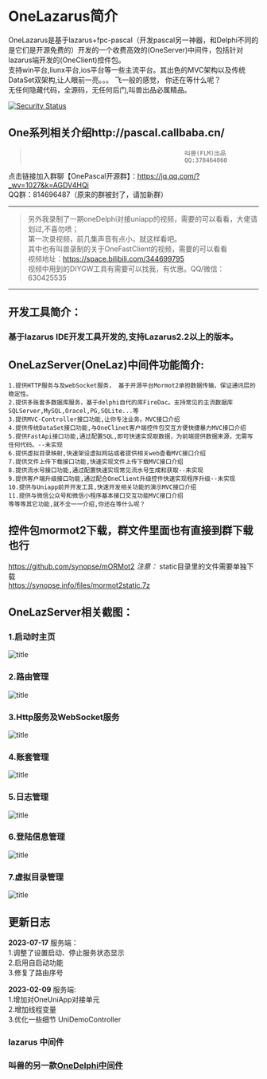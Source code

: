 # OneLazarus简介
OneLazarus是基于lazarus+fpc-pascal（开发pascal另一神器，和Delphi不同的是它们是开源免费的）开发的一个收费高效的(OneServer)中间件，包括针对lazarus端开发的(OneClient)控件包。   
支持win平台,liunx平台,ios平台等一些主流平台。其出色的MVC架构以及传统DataSet双架构,让人眼前一亮。。。 
飞一般的感觉， 你还在等什么呢？   
无任何隐藏代码，全源码，无任何后门,叫兽出品必属精品。   

[![Security Status](https://www.murphysec.com/platform3/v31/badge/1676410356589420544.svg)](https://www.murphysec.com/console/report/1676410356530700288/1676410356589420544)

## One系列相关介绍http://pascal.callbaba.cn/
>                                                 叫兽(FLM)出品
>                                                 QQ:378464060
点击链接加入群聊【OnePascal开源群】：https://jq.qq.com/?_wv=1027&k=AGDV4HQi  
QQ群：814696487（原来的群被封了，请加新群）

---
>另外我录制了一期oneDelphi对接uniapp的视频，需要的可以看看，大佬请划过,不喜勿喷；  
>第一次录视频，前几集声音有点小，就这样看吧。  
>其中也有叫兽录制的关于OneFastClient的视频，需要的可以看看  
>视频地址：https://space.bilibili.com/344699795  
>视频中用到的DIYGW工具有需要可以找我，有优惠。QQ/微信：630425535  
---
                                           
## 开发工具简介：
### 基于lazarus IDE开发工具开发的,支持Lazarus2.2以上的版本。

## OneLazServer(OneLaz)中间件功能简介:  
	1.提供HTTP服务与及webSocket服务， 基于开源平台Mormot2承担数据传输，保证通讯层的稳定性。  
	2.提供多账套多数据库服务，基于delphi自代的库FireDac。支持常见的主流数据库SQLServer,MySQL,Oracel,PG,SQLite...等  
	3.提供MVC-Controller接口功能,让你专注业务。MVC接口介绍  
	4.提供传统DataSet接口功能,与OneClinet客户端控件包交互方便快捷暴力MVC接口介绍  
	5.提供FastApi接口功能,通过配置SQL,即可快速实现取数据，为前端提供数据来源，无需写任何代码。--未实现  
	6.提供虚拟目录映射,快速架设虚拟网站或者提供相关web查看MVC接口介绍  
	7.提供文件上传下载接口功能,快速实现文件上传下载MVC接口介绍  
	8.提供流水号接口功能,通过配置快速实现常见流水号生成和获取--未实现  
	9.提供客户端升级接口功能,通过配合OneClient升级控件快速实现程序升级--未实现  
	10.提供与Uniapp前开开发工具,快速开发相关功能的演示MVC接口介绍  
	11.提供与微信公众号和微信小程序基本接口交互功能MVC接口介绍  
	等等等其它功能,就不全一一介绍,你还在等什么呢？  
## 控件包mormot2下载，群文件里面也有直接到群下载也行
  https://github.com/synopse/mORMot2
	*注意：*	static目录里的文件需要单独下载  
	https://synopse.info/files/mormot2static.7z   
	
## OneLazServer相关截图：	
### 1.启动时主页
![](http://pascal.callbaba.cn/assets/LazHome-43a7f966.png "title")	

### 2.路由管理
![](http://pascal.callbaba.cn/assets/LazRouter-ef2aacbd.png "title")	

### 3.Http服务及WebSocket服务
![](http://pascal.callbaba.cn/assets/LazHttp-2e077fda.png "title")	

### 4.账套管理
![](http://pascal.callbaba.cn/assets/LazDB-f0fd208c.png "title")	

### 5.日志管理
![](http://pascal.callbaba.cn/assets/LazLog-3f9bfa8a.png "title")	

### 6.登陆信息管理
![](http://pascal.callbaba.cn/assets/LazToken-fad02d87.png "title")	

### 7.虚拟目录管理
![](http://pascal.callbaba.cn/assets/LazFile-5bac118a.png "title")	

## 更新日志
**********2023-07-17**********
服务端：  
	1.调整了设置启动、停止服务状态显示  
	2.启用自启动功能  
	3.修复了路由序号

**********2023-02-09**********
服务端:  
	1.增加对OneUniApp对接单元  
	2.增加线程变量  
	3.优化一些细节 UniDemoController  

### lazarus 中间件 
### 叫兽的另一款[OneDelphi中间件](https://github.com/xenli/OneDelphi "OneDelphi中间件")